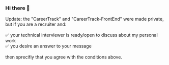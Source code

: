 ### Hi there 👋

Update: the "CareerTrack" and "CareerTrack-FrontEnd" were made private, but if you are a recruiter and:<br />
<br />
✅ your technical interviewer is ready/open to discuss about my personal work<br />
✅ you desire an answer to your message<br />
<br />
then sprecifiy that you agree with the conditions above.

<!--
**LiviuSosu/LiviuSosu** is a ✨ _special_ ✨ repository because its `README.md` (this file) appears on your GitHub profile.

Here are some ideas to get you started:

- 🔭 I’m currently working on ...
- 🌱 I’m currently learning ...
- 👯 I’m looking to collaborate on ...
- 🤔 I’m looking for help with ...
- 💬 Ask me about ...
- 📫 How to reach me: ...
- 😄 Pronouns: ...
- ⚡ Fun fact: ...
-->
